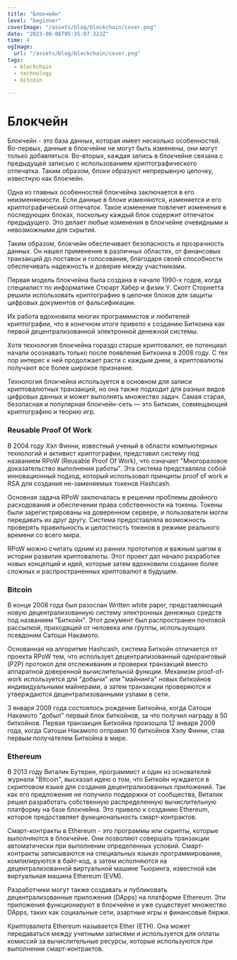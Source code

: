 ```yaml
---
title: "Блокчейн"
level: "beginner"
coverImage: "/assets/blog/blockchain/cover.png"
date: "2023-08-06T05:35:07.322Z"
time: 4
ogImage:
  url: "/assets/blog/blockchain/cover.png"
tags:
  - blockchain
  - technology
  - bitcoin

---
```

# Блокчейн

  
Блокчейн - это база данных, которая имеет несколько особенностей. Во-первых, данные в блокчейне не могут быть изменены, они могут только добавляться. Во-вторых, каждая запись в блокчейне связана с предыдущей записью с использованием криптографического отпечатка. Таким образом, блоки образуют непрерывную цепочку, известную как блокчейн.

Одна из главных особенностей блокчейна заключается в его неизменяемости. Если данные в блоке изменяются, изменяется и его криптографический отпечаток. Такое изменение повлечет изменения в последующих блоках, поскольку каждый блок содержит отпечаток предыдущего. Это делает любые изменения в блокчейне очевидными и невозможными для скрытия.

Таким образом, блокчейн обеспечивает безопасность и прозрачность данных. Он нашел применение в различных областях, от финансовых транзакций до поставок и голосования, благодаря своей способности обеспечивать надежность и доверие между участниками.

Первая модель блокчейна была создана в начале 1990-х годов, когда специалист по информатике Стюарт Хабер и физик У. Скотт Сторнетта решили использовать криптографию в цепочке блоков для защиты цифровых документов от фальсификации.

Их работа вдохновила многих программистов и любителей криптографии, что в конечном итоге привело к созданию Биткоина как первой децентрализованной электронной денежной системы.

Хотя технология блокчейна гораздо старше криптовалют, ее потенциал начали осознавать только после появления Биткоина в 2008 году. С тех пор интерес к ней продолжает расти с каждым днем, а криптовалюты получают все более широкое признание.

Технология блокчейна используется в основном для записи криптовалютных транзакций, но она также подходит для разных видов цифровых данных и может выполнять множество задач. Самая старая, безопасная и популярная блокчейн-сеть — это Биткоин, совмещающий криптографию и  теорию игр.

### Reusable Proof Of Work
  
В 2004 году Хэл Финни, известный ученый в области компьютерных технологий и активист криптографии, представил систему под названием RPoW (Reusable Proof Of Work), что означает "Многоразовое доказательство выполнения работы". Эта система представляла собой инновационный подход, который использовал принципы proof of work и RSA для создания не-заменяемых токенов Hashcash.

Основная задача RPoW заключалась в решении проблемы двойного расходования и обеспечении права собственности на токены. Токены были зарегистрированы на доверенном сервере, и пользователи могли передавать их друг другу. Система предоставляла возможность проверять правильность и целостность токенов в режиме реального времени со всего мира.

RPoW можно считать одним из ранних прототипов и важным шагом в истории развития криптовалюты. Этот проект дал начало разработке новых концепций и идей, которые затем вдохновили создание более сложных и распространенных криптовалют в будущем.

### Bitcoin
В конце 2008 года был разослан Written white paper, представляющий новую децентрализованную систему электронных денежных средств под названием "Биткойн". Этот документ был распространен почтовой рассылкой, приходящей от человека или группы, использующих псевдоним Сатоши Накамото.

Основанная на алгоритме Hashcash, система Биткойн отличается от проекта RPoW тем, что использует децентрализованный одноранговый (P2P) протокол для отслеживания и проверки транзакций вместо аппаратной доверенной вычислительной функции. Механизм proof-of-work используется для "добычи" или "майнинга" новых биткойнов индивидуальными майнерами, а затем транзакции проверяются и утверждаются децентрализованными узлами в сети.

3 января 2009 года состоялось рождение Биткойна, когда Сатоши Накамото "добыл" первый блок биткойнов, за что получил награду в 50 биткойнов. Первая транзакция Биткойна произошла 12 января 2009 года, когда Сатоши Накамото отправил 10 биткойнов Хэлу Финни, став первым получателем Биткойна в мире.

### Ethereum
В 2013 году Виталик Бутерин, программист и один из основателей журнала "Bitcoin", высказал идею о том, что Биткойн нуждается в скриптовом языке для создания децентрализованных приложений. Так как его предложение не получило поддержки от сообщества, Виталик решил разработать собственную распределенную вычислительную платформу на базе блокчейна. Это привело к созданию Ethereum, которое предоставляет функциональность смарт-контрактов.

Смарт-контракты в Ethereum - это программы или скрипты, которые выполняются в блокчейне. Они позволяют совершать транзакции автоматически при выполнении определенных условий. Смарт-контракты записываются на специальных языках программирования, компилируются в байт-код, а затем исполняются на децентрализованной виртуальной машине Тьюринга, известной как виртуальная машина Ethereum (EVM).

Разработчики могут также создавать и публиковать децентрализованные приложения (DApps) на платформе Ethereum. Эти приложения функционируют в блокчейне и уже существует множество DApps, таких как социальные сети, азартные игры и финансовые биржи.

Криптовалюта Ethereum называется Ether (ETH). Она может передаваться между учетными записями и используется для оплаты комиссий за вычислительные ресурсы, которые используются при выполнении смарт-контрактов.

